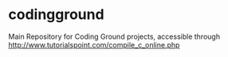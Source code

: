 # codingground
Main Repository for Coding Ground projects, accessible through http://www.tutorialspoint.com/compile_c_online.php
